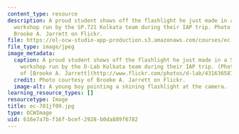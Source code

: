 ```yaml
---
content_type: resource
description: A proud student shows off the flashlight he just made in a SEED Education
  workshop run by the SP.721 Kolkata team during their IAP trip. Photo courtesy of
  Brooke A. Jarrett on Flickr.
file: https://ol-ocw-studio-app-production.s3.amazonaws.com/courses/ec-701j-d-lab-i-development-fall-2009/616e7a7bf16fbcef2928b0da889f6782_ec-701jf09.jpg
file_type: image/jpeg
image_metadata:
  caption: A proud student shows off the flashlight he just made in a SEED Education
    workshop run by the D-Lab Kolkata team during their IAP trip. (Photo courtesy
    of [Brooke A. Jarrett](http://www.flickr.com/photos/d-lab/4316365877) on Flickr.)
  credit: Photo courtesy of Brooke A. Jarrett on Flickr.
  image-alt: A young boy pointing a shining flashlight at the camera.
learning_resource_types: []
resourcetype: Image
title: ec-701jf09.jpg
type: OCWImage
uid: 616e7a7b-f16f-bcef-2928-b0da889f6782
---
```

